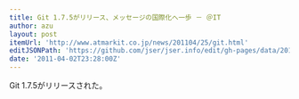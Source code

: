 ```yaml
---
title: Git 1.7.5がリリース、メッセージの国際化へ一歩 － ＠IT
author: azu
layout: post
itemUrl: 'http://www.atmarkit.co.jp/news/201104/25/git.html'
editJSONPath: 'https://github.com/jser/jser.info/edit/gh-pages/data/2011/04/index.json'
date: '2011-04-02T23:28:00Z'
---
```

Git 1.7.5がリリースされた。

